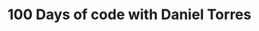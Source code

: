 <h1>100 Days of code with Daniel Torres</h1>

<img src="https://s20.postimg.org/be602idq5/hero_Image2.png" alt="">
